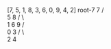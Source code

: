 [7, 5, 1, 8, 3, 6, 0, 9, 4, 2]  root-7
                      7
                    /   \
                   5     8
                  / \      \
                1    6      9
               / \
              0   3
                 / \  
                2   4